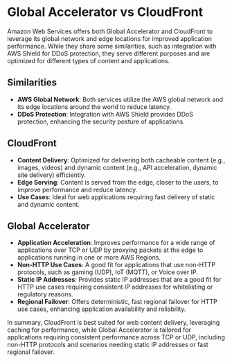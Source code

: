 # Global Accelerator vs CloudFront

Amazon Web Services offers both Global Accelerator and CloudFront to leverage its global network and edge locations for improved application performance. While they share some similarities, such as integration with AWS Shield for DDoS protection, they serve different purposes and are optimized for different types of content and applications.

## Similarities

- **AWS Global Network**: Both services utilize the AWS global network and its edge locations around the world to reduce latency.
- **DDoS Protection**: Integration with AWS Shield provides DDoS protection, enhancing the security posture of applications.

## CloudFront

- **Content Delivery**: Optimized for delivering both cacheable content (e.g., images, videos) and dynamic content (e.g., API acceleration, dynamic site delivery) efficiently.
- **Edge Serving**: Content is served from the edge, closer to the users, to improve performance and reduce latency.
- **Use Cases**: Ideal for web applications requiring fast delivery of static and dynamic content.

## Global Accelerator

- **Application Acceleration**: Improves performance for a wide range of applications over TCP or UDP by proxying packets at the edge to applications running in one or more AWS Regions.
- **Non-HTTP Use Cases**: A good fit for applications that use non-HTTP protocols, such as gaming (UDP), IoT (MQTT), or Voice over IP.
- **Static IP Addresses**: Provides static IP addresses that are a good fit for HTTP use cases requiring consistent IP addresses for whitelisting or regulatory reasons.
- **Regional Failover**: Offers deterministic, fast regional failover for HTTP use cases, enhancing application availability and reliability.

In summary, CloudFront is best suited for web content delivery, leveraging caching for performance, while Global Accelerator is tailored for applications requiring consistent performance across TCP or UDP, including non-HTTP protocols and scenarios needing static IP addresses or fast regional failover.